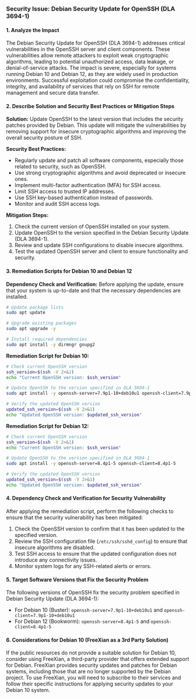 ### Security Issue: Debian Security Update for OpenSSH (DLA 3694-1)

#### 1. Analyze the Impact

The Debian Security Update for OpenSSH (DLA 3694-1) addresses critical vulnerabilities in the OpenSSH server and client components. These vulnerabilities allow remote attackers to exploit weak cryptographic algorithms, leading to potential unauthorized access, data leakage, or denial-of-service attacks. The impact is severe, especially for systems running Debian 10 and Debian 12, as they are widely used in production environments. Successful exploitation could compromise the confidentiality, integrity, and availability of services that rely on SSH for remote management and secure data transfer.

#### 2. Describe Solution and Security Best Practices or Mitigation Steps

**Solution:**
Update OpenSSH to the latest version that includes the security patches provided by Debian. This update will mitigate the vulnerabilities by removing support for insecure cryptographic algorithms and improving the overall security posture of SSH.

**Security Best Practices:**
- Regularly update and patch all software components, especially those related to security, such as OpenSSH.
- Use strong cryptographic algorithms and avoid deprecated or insecure ones.
- Implement multi-factor authentication (MFA) for SSH access.
- Limit SSH access to trusted IP addresses.
- Use SSH key-based authentication instead of passwords.
- Monitor and audit SSH access logs.

**Mitigation Steps:**
1. Check the current version of OpenSSH installed on your system.
2. Update OpenSSH to the version specified in the Debian Security Update (DLA 3694-1).
3. Review and update SSH configurations to disable insecure algorithms.
4. Test the updated OpenSSH server and client to ensure functionality and security.

#### 3. Remediation Scripts for Debian 10 and Debian 12

**Dependency Check and Verification:**
Before applying the update, ensure that your system is up-to-date and that the necessary dependencies are installed.

```bash
# Update package lists
sudo apt update

# Upgrade existing packages
sudo apt upgrade -y

# Install required dependencies
sudo apt install -y dirmngr gnupg2
```

**Remediation Script for Debian 10:**
```bash
# Check current OpenSSH version
ssh_version=$(ssh -V 2>&1)
echo "Current OpenSSH version: $ssh_version"

# Update OpenSSH to the version specified in DLA 3694-1
sudo apt install -y openssh-server=7.9p1-10+deb10u1 openssh-client=7.9p1-10+deb10u1

# Verify the updated OpenSSH version
updated_ssh_version=$(ssh -V 2>&1)
echo "Updated OpenSSH version: $updated_ssh_version"
```

**Remediation Script for Debian 12:**
```bash
# Check current OpenSSH version
ssh_version=$(ssh -V 2>&1)
echo "Current OpenSSH version: $ssh_version"

# Update OpenSSH to the version specified in DLA 3694-1
sudo apt install -y openssh-server=8.4p1-5 openssh-client=8.4p1-5

# Verify the updated OpenSSH version
updated_ssh_version=$(ssh -V 2>&1)
echo "Updated OpenSSH version: $updated_ssh_version"
```

#### 4. Dependency Check and Verification for Security Vulnerability

After applying the remediation script, perform the following checks to ensure that the security vulnerability has been mitigated:

1. Check the OpenSSH version to confirm that it has been updated to the specified version.
2. Review the SSH configuration file (`/etc/ssh/sshd_config`) to ensure that insecure algorithms are disabled.
3. Test SSH access to ensure that the updated configuration does not introduce any connectivity issues.
4. Monitor system logs for any SSH-related alerts or errors.

#### 5. Target Software Versions that Fix the Security Problem

The following versions of OpenSSH fix the security problem specified in Debian Security Update (DLA 3694-1):

- For Debian 10 (Buster): `openssh-server=7.9p1-10+deb10u1` and `openssh-client=7.9p1-10+deb10u1`
- For Debian 12 (Bookworm): `openssh-server=8.4p1-5` and `openssh-client=8.4p1-5`

#### 6. Considerations for Debian 10 (FreeXian as a 3rd Party Solution)

If the public resources do not provide a suitable solution for Debian 10, consider using FreeXian, a third-party provider that offers extended support for Debian. FreeXian provides security updates and patches for Debian systems, including those that are no longer supported by the Debian project. To use FreeXian, you will need to subscribe to their services and follow their specific instructions for applying security updates to your Debian 10 system.